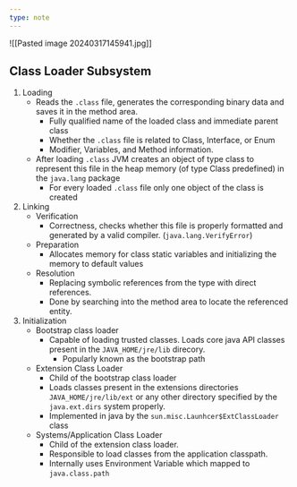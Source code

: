 ```yaml
---
type: note
---
```


![[Pasted image 20240317145941.jpg]]
## Class Loader Subsystem
1. Loading
	- Reads the `.class` file, generates the corresponding binary data and saves it in the method area. 
		- Fully qualified name of the loaded class and immediate parent class
		- Whether the `.class` file is related to Class, Interface, or Enum
		- Modifier, Variables, and Method information. 
	- After loading `.class` JVM creates an object of type class to represent this file in the heap memory (of type Class predefined) in the `java.lang` package
		- For every loaded `.class` file only one object of the class is created
2. Linking
	- Verification
		- Correctness, checks whether this file is properly formatted and generated by a valid compiler. (`java.lang.VerifyError`)
	- Preparation
		- Allocates memory for class static variables and initializing the memory to default values
	- Resolution
		- Replacing symbolic references from the type with direct references.
		- Done by searching into the method area to locate the referenced entity.
3. Initialization
	- Bootstrap class loader
		- Capable of loading trusted classes. Loads core java API classes present in the `JAVA_HOME/jre/lib` direcory. 
			- Popularly known as the bootstrap path
	- Extension Class Loader
		- Child of the bootstrap class loader
		- Loads classes present in the extensions directories `JAVA_HOME/jre/lib/ext` or any other directory specified by the `java.ext.dirs` system properly. 
		- Implemented in java by the `sun.misc.Launhcer$ExtClassLoader` class
	- Systems/Application Class Loader
		- Child of the extension class loader.
		- Responsible to load classes from the application classpath.
		- Internally uses Environment Variable which mapped to `java.class.path`